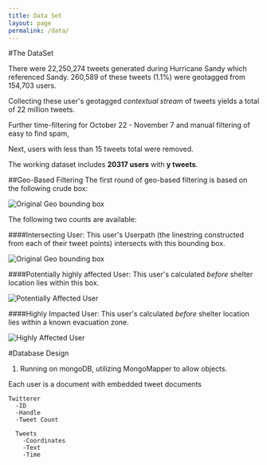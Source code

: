 ```yaml
---
title: Data Set
layout: page
permalink: /data/
---
```


#The DataSet

There were 22,250,274 tweets generated during Hurricane Sandy which referenced Sandy.  260,589 of these tweets (1.1%) were geotagged from 154,703 users.

Collecting these user's geotagged _contextual stream_ of tweets yields a total of 22 million tweets.

Further time-filtering for October 22 - November 7 and manual filtering of easy to find spam,

Next, users with less than 15 tweets total were removed.

The working dataset includes **20317 users** with **y tweets**.



##Geo-Based Filtering
The first round of geo-based filtering is based on the following crude box:

![Original Geo bounding box]({{site.baseurl}}/img_exports/geo_affected_boundary.png)

The following two counts are available:

####Intersecting User:
This user's Userpath (the linestring constructed from each of their tweet points) intersects with this bounding box.

![Original Geo bounding box]({{site.baseurl}}/img_exports/geo_affected_boundary.png)

####Potentially highly affected User:
This user's calculated _before_ shelter location lies within this box.

![Potentially Affected User]({{site.baseurl}}/img_exports/intersecting_users_example.png)


####Highly Impacted User:
This user's calculated _before_ shelter location lies within a known evacuation zone.

![Highly Affected User]({{site.baseurl}}/img_exports/highly_impacted_users_example.png)



#Database Design

1. Running on mongoDB, utilizing MongoMapper to allow objects.

Each user is a document with embedded tweet documents

```
Twitterer
  -ID
  -Handle
  -Tweet Count

  Tweets
    -Coordinates
    -Text
    -Time
```
